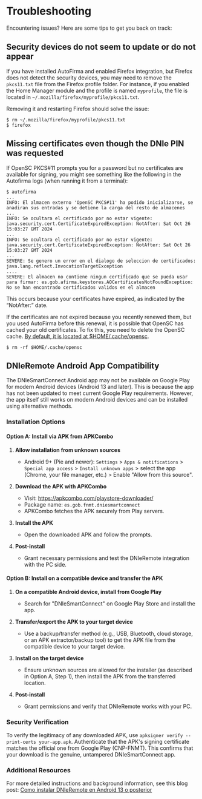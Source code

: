 # Troubleshooting

Encountering issues? Here are some tips to get you back on track:

## Security devices do not seem to update or do not appear

If you have installed AutoFirma and enabled Firefox integration, but Firefox does not
detect the security devices, you may need to remove the `pkcs11.txt` file from the
Firefox profile folder. For instance, if you enabled the Home Manager module and the
profile is named `myprofile`, the file is located in `~/.mozilla/firefox/myprofile/pkcs11.txt`.

Removing it and restarting Firefox should solve the issue:

```console
$ rm ~/.mozilla/firefox/myprofile/pkcs11.txt
$ firefox
```

## Missing certificates even though the DNIe PIN was requested

If OpenSC PKCS#11 prompts you for a password but no certificates are available for
signing, you might see something like the following in the Autofirma logs (when
running it from a terminal):

```console
$ autofirma
...
INFO: El almacen externo 'OpenSC PKCS#11' ha podido inicializarse, se anadiran sus entradas y se detiene la carga del resto de almacenes
...
INFO: Se ocultara el certificado por no estar vigente: java.security.cert.CertificateExpiredException: NotAfter: Sat Oct 26 15:03:27 GMT 2024
...
INFO: Se ocultara el certificado por no estar vigente: java.security.cert.CertificateExpiredException: NotAfter: Sat Oct 26 15:03:27 GMT 2024
...
SEVERE: Se genero un error en el dialogo de seleccion de certificados: java.lang.reflect.InvocationTargetException
....
SEVERE: El almacen no contiene ningun certificado que se pueda usar para firmar: es.gob.afirma.keystores.AOCertificatesNotFoundException: No se han encontrado certificados validos en el almacen
```

This occurs because your certificates have expired, as indicated by the “NotAfter:” date.

If the certificates are not expired because you recently renewed them, but you used
AutoFirma before this renewal, it is possible that OpenSC has cached your old certificates.
To fix this, you need to delete the OpenSC cache. [By default, it is located at
$HOME/.cache/opensc](https://github.com/OpenSC/OpenSC/wiki/Environment-variables).

```console
$ rm -rf $HOME/.cache/opensc
```

## DNIeRemote Android App Compatibility

The DNIeSmartConnect Android app may not be available on Google Play for modern Android devices (Android 13 and later). This is because the app has not been updated to meet current Google Play requirements. However, the app itself still works on modern Android devices and can be installed using alternative methods.

### Installation Options

#### Option A: Install via APK from APKCombo

1. **Allow installation from unknown sources**
   - Android 9+ (Pie and newer): `Settings` > `Apps & notifications` > `Special app access` > `Install unknown apps` > select the app (Chrome, your file manager, etc.) > Enable "Allow from this source".

2. **Download the APK with APKCombo**
   - Visit: https://apkcombo.com/playstore-downloader/
   - Package name: `es.gob.fnmt.dniesmartconnect`
   - APKCombo fetches the APK securely from Play servers.

3. **Install the APK**
   - Open the downloaded APK and follow the prompts.

4. **Post-install**
   - Grant necessary permissions and test the DNIeRemote integration with the PC side.

#### Option B: Install on a compatible device and transfer the APK

1. **On a compatible Android device, install from Google Play**
   - Search for "DNIeSmartConnect" on Google Play Store and install the app.

2. **Transfer/export the APK to your target device**
   - Use a backup/transfer method (e.g., USB, Bluetooth, cloud storage, or an APK extractor/backup tool) to get the APK file from the compatible device to your target device.

3. **Install on the target device**
   - Ensure unknown sources are allowed for the installer (as described in Option A, Step 1), then install the APK from the transferred location.

4. **Post-install**
   - Grant permissions and verify that DNIeRemote works with your PC.

### Security Verification

To verify the legitimacy of any downloaded APK, use `apksigner verify --print-certs your-app.apk`. Authenticate that the APK's signing certificate matches the official one from Google Play (CNP-FNMT). This confirms that your download is the genuine, untampered DNIeSmartConnect app.

### Additional Resources

For more detailed instructions and background information, see this blog post: [Como instalar DNIeRemote en Android 13 o posterior](https://www.jasoft.org/Blog/post/como-instalar-dnieremote-en-android-13-o-posterior)

